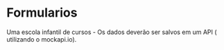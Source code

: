 # Formularios
Uma escola infantil de cursos - Os dados deverão ser salvos em um API ( utilizando o mockapi.io).
